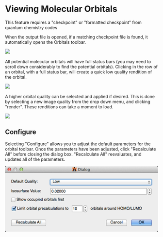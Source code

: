 # Viewing Molecular Orbitals

This feature requires a "checkpoint" or "formatted checkpoint" from quantum chemistry codes

When the output file is opened, if a matching checkpoint file is found, it automatically opens the Orbitals toolbar. 

![][1]

[1]: images/4-viewing-molecular-orbitals/1ce3be41-3845-4d82-aa16-6b849bd3a5a0.png

All potential molecular orbitals will have full status bars (you may need to scroll down considerably to find the potential orbitals). Clicking in the row of an orbital, with a full status bar, will create a quick low quality rendition of the orbital.

![][2]

[2]: images/4-viewing-molecular-orbitals/bb63aa7d-f9f4-47cc-86af-7b3308b1df7b.png

A higher orbital quality can be selected and applied if desired. This is done by selecting a new image quality from the drop down menu, and clicking "render". These renditions can take a moment to load.

![][3]

[3]: images/4-viewing-molecular-orbitals/a729e912-3e76-4e30-85c4-d9a4ffdd452b.png

## Configure

Selecting "Configure" allows you to adjust the default parameters for the orbital toolbar. Once the parameters have been adjusted, click "Recalculate All" before closing the dialog box. "Recalculate All" reevaluates, and updates all of the parameters.

![Configure][4]

[4]: images/4-viewing-molecular-orbitals/configure.png
